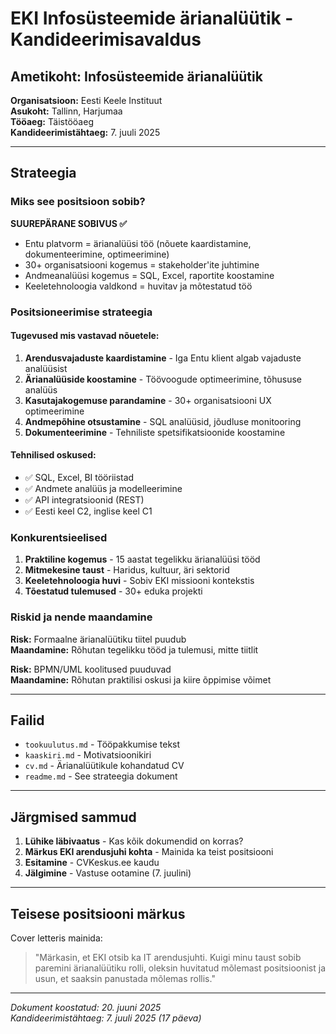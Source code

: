 # EKI Infosüsteemide ärianalüütik - Kandideerimisavaldus

## Ametikoht: Infosüsteemide ärianalüütik
**Organisatsioon:** Eesti Keele Instituut  
**Asukoht:** Tallinn, Harjumaa  
**Tööaeg:** Täistööaeg  
**Kandideerimistähtaeg:** 7. juuli 2025  

---

## Strateegia

### Miks see positsioon sobib?

**SUUREPÄRANE SOBIVUS ✅**
- Entu platvorm = ärianalüüsi töö (nõuete kaardistamine, dokumenteerimine, optimeerimine)
- 30+ organisatsiooni kogemus = stakeholder'ite juhtimine
- Andmeanalüüsi kogemus = SQL, Excel, raportite koostamine
- Keeletehnoloogia valdkond = huvitav ja mõtestatud töö

### Positsioneerimise strateegia

#### Tugevused mis vastavad nõuetele:
1. **Arendusvajaduste kaardistamine** - Iga Entu klient algab vajaduste analüüsist
2. **Ärianalüüside koostamine** - Töövoogude optimeerimine, tõhususe analüüs
3. **Kasutajakogemuse parandamine** - 30+ organisatsiooni UX optimeerimine
4. **Andmepõhine otsustamine** - SQL analüüsid, jõudluse monitooring
5. **Dokumenteerimine** - Tehniliste spetsifikatsioonide koostamine

#### Tehnilised oskused:
- ✅ SQL, Excel, BI tööriistad
- ✅ Andmete analüüs ja modelleerimine  
- ✅ API integratsioonid (REST)
- ✅ Eesti keel C2, inglise keel C1

### Konkurentsieelised

1. **Praktiline kogemus** - 15 aastat tegelikku ärianalüüsi tööd
2. **Mitmekesine taust** - Haridus, kultuur, äri sektorid
3. **Keeletehnoloogia huvi** - Sobiv EKI missiooni kontekstis
4. **Tõestatud tulemused** - 30+ eduka projekti

### Riskid ja nende maandamine

**Risk:** Formaalne ärianalüütiku tiitel puudub  
**Maandamine:** Rõhutan tegelikku tööd ja tulemusi, mitte tiitlit

**Risk:** BPMN/UML koolitused puuduvad  
**Maandamine:** Rõhutan praktilisi oskusi ja kiire õppimise võimet

---

## Failid

- `tookuulutus.md` - Tööpakkumise tekst
- `kaaskiri.md` - Motivatsioonikiri  
- `cv.md` - Ärianalüütikule kohandatud CV
- `readme.md` - See strateegia dokument

---

## Järgmised sammud

1. **Lühike läbivaatus** - Kas kõik dokumendid on korras?
2. **Märkus EKI arendusjuhi kohta** - Mainida ka teist positsiooni
3. **Esitamine** - CVKeskus.ee kaudu
4. **Jälgimine** - Vastuse ootamine (7. juulini)

---

## Teisese positsiooni märkus

Cover letteris mainida:
> "Märkasin, et EKI otsib ka IT arendusjuhti. Kuigi minu taust sobib paremini ärianalüütiku rolli, oleksin huvitatud mõlemast positsioonist ja usun, et saaksin panustada mõlemas rollis."

---

*Dokument koostatud: 20. juuni 2025*  
*Kandideerimistähtaeg: 7. juuli 2025 (17 päeva)*
